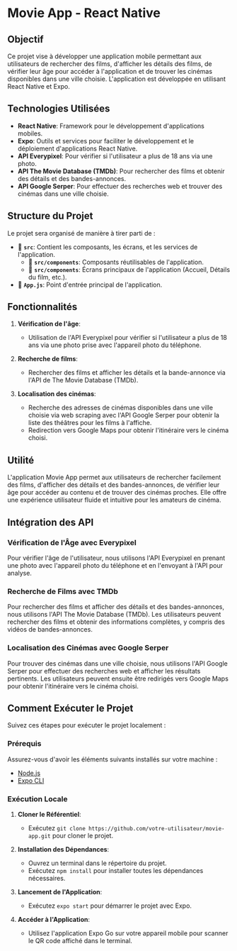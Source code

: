 # Movie App - React Native

## Objectif

Ce projet vise à développer une application mobile permettant aux utilisateurs de rechercher des films, d'afficher les détails des films, de vérifier leur âge pour accéder à l'application et de trouver les cinémas disponibles dans une ville choisie. L'application est développée en utilisant React Native et Expo.

## Technologies Utilisées

- **React Native**: Framework pour le développement d'applications mobiles.
- **Expo**: Outils et services pour faciliter le développement et le déploiement d'applications React Native.
- **API Everypixel**: Pour vérifier si l'utilisateur a plus de 18 ans via une photo.
- **API The Movie Database (TMDb)**: Pour rechercher des films et obtenir des détails et des bandes-annonces.
- **API Google Serper**: Pour effectuer des recherches web et trouver des cinémas dans une ville choisie.

## Structure du Projet

Le projet sera organisé de manière à tirer parti de :

- 📁 **`src`**: Contient les composants, les écrans, et les services de l'application.
  - 📄 **`src/components`**: Composants réutilisables de l'application.
  - 📄 **`src/components`**: Écrans principaux de l'application (Accueil, Détails du film, etc.).
- 📄 **`App.js`**: Point d'entrée principal de l'application.

## Fonctionnalités

1. **Vérification de l'âge**:
   - Utilisation de l'API Everypixel pour vérifier si l'utilisateur a plus de 18 ans via une photo prise avec l'appareil photo du téléphone.

2. **Recherche de films**:
   - Rechercher des films et afficher les détails et la bande-annonce via l'API de The Movie Database (TMDb).

3. **Localisation des cinémas**:
   - Recherche des adresses de cinémas disponibles dans une ville choisie via web scraping avec l'API Google Serper pour obtenir la liste des théâtres pour les films à l'affiche.
   - Redirection vers Google Maps pour obtenir l'itinéraire vers le cinéma choisi.


## Utilité

L'application Movie App permet aux utilisateurs de rechercher facilement des films, d'afficher des détails et des bandes-annonces, de vérifier leur âge pour accéder au contenu et de trouver des cinémas proches. Elle offre une expérience utilisateur fluide et intuitive pour les amateurs de cinéma.

## Intégration des API

### Vérification de l'Âge avec Everypixel

Pour vérifier l'âge de l'utilisateur, nous utilisons l'API Everypixel en prenant une photo avec l'appareil photo du téléphone et en l'envoyant à l'API pour analyse.

### Recherche de Films avec TMDb

Pour rechercher des films et afficher des détails et des bandes-annonces, nous utilisons l'API The Movie Database (TMDb). Les utilisateurs peuvent rechercher des films et obtenir des informations complètes, y compris des vidéos de bandes-annonces.

### Localisation des Cinémas avec Google Serper

Pour trouver des cinémas dans une ville choisie, nous utilisons l'API Google Serper pour effectuer des recherches web et afficher les résultats pertinents. Les utilisateurs peuvent ensuite être redirigés vers Google Maps pour obtenir l'itinéraire vers le cinéma choisi.

## Comment Exécuter le Projet

Suivez ces étapes pour exécuter le projet localement :

### Prérequis

Assurez-vous d'avoir les éléments suivants installés sur votre machine :

- [Node.js](https://nodejs.org/)
- [Expo CLI](https://docs.expo.dev/get-started/installation/)

### Exécution Locale

1. **Cloner le Référentiel**:
   - Exécutez `git clone https://github.com/votre-utilisateur/movie-app.git` pour cloner le projet.

2. **Installation des Dépendances**:
   - Ouvrez un terminal dans le répertoire du projet.
   - Exécutez `npm install` pour installer toutes les dépendances nécessaires.

3. **Lancement de l'Application**:
   - Exécutez `expo start` pour démarrer le projet avec Expo.

4. **Accéder à l'Application**:
   - Utilisez l'application Expo Go sur votre appareil mobile pour scanner le QR code affiché dans le terminal.

